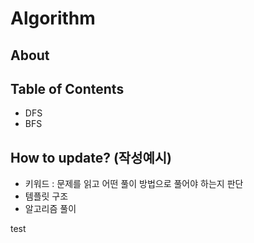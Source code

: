 # Algorithm

## About


## Table of Contents
- DFS
- BFS

## How to update? (작성예시)
- 키워드 : 문제를 읽고 어떤 풀이 방법으로 풀어야 하는지 판단
- 템플릿 구조
- 알고리즘 풀이


test